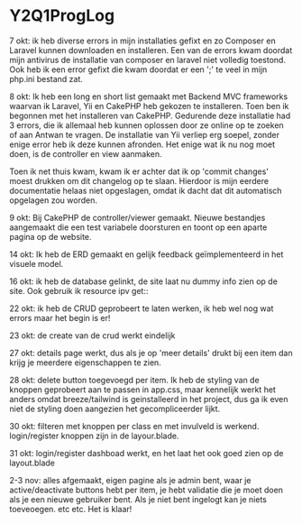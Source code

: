 # Y2Q1ProgLog


7 okt:
ik heb diverse errors in mijn installaties gefixt en zo Composer en Laravel kunnen downloaden en installeren.
Een van de errors kwam doordat mijn antivirus de installatie van composer en laravel niet volledig toestond.
Ook heb ik een error gefixt die kwam doordat er een ';' te veel in mijn php.ini bestand zat.

8 okt:
Ik heb een long en short list gemaakt met Backend MVC frameworks waarvan ik Laravel, Yii en CakePHP heb gekozen te installeren.
Toen ben ik begonnen met het installeren van CakePHP. Gedurende deze installatie had 3 errors, die ik allemaal heb kunnen oplossen door ze online op te zoeken of aan Antwan te vragen.
De installatie van Yii verliep erg soepel, zonder enige error heb ik deze kunnen afronden.
Het enige wat ik nu nog moet doen, is de controller en view aanmaken.

Toen ik net thuis kwam, kwam ik er achter dat ik op 'commit changes' moest drukken om dit changelog op te slaan. Hierdoor is mijn eerdere documentatie helaas niet opgeslagen, omdat ik dacht dat dit automatisch opgelagen zou worden.


9 okt:
Bij CakePHP de controller/viewer gemaakt. Nieuwe bestandjes aangemaakt die een test variabele doorsturen en toont op een aparte pagina op de website.


14 okt:
Ik heb de ERD gemaakt en gelijk feedback geïmplementeerd in het visuele model.

16 okt:
ik heb de database gelinkt, de site laat nu dummy info zien op de site. Ook gebruik ik resource ipv get::

22 okt:
ik heb de CRUD geprobeert te laten werken, ik heb wel nog wat errors maar het begin is er!

23 okt:
de create van de crud werkt eindelijk

27 okt:
details page werkt, dus als je op 'meer details' drukt bij een item dan krijg je meerdere eigenschappen te zien.

28 okt:
delete button toegevoegd per item. Ik heb de styling van de knoppen geprobeert aan te passen in app.css, maar kennelijk werkt het anders omdat breeze/tailwind is geinstalleerd in het project, dus ga ik even niet de styling doen aangezien het gecompliceerder lijkt.

30 okt:
filteren met knoppen per class en met invulveld is werkend. login/register knoppen zijn in de layour.blade.

31 okt:
login/register dashboad werkt, en het laat het ook goed zien op de layout.blade

2-3 nov:
alles afgemaakt, eigen pagine als je admin bent, waar je active/deactivate buttons hebt per item, je hebt validatie die je moet doen als je een nieuwe gebruiker bent. Als je niet bent ingelogt kan je niets toeveoegen. etc etc. Het is klaar!
